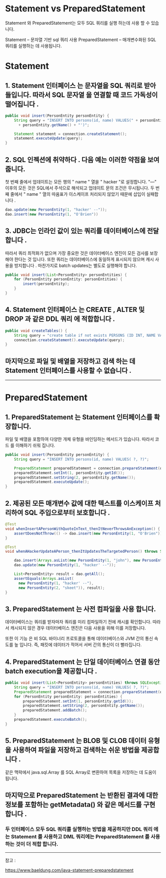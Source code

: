# Statement vs PreparedStatement

Statement 와 PreparedStatement는 모두 SQL 쿼리를 실행 하는데 사용 할 수 있습니다. 

Statement – 문자열 기반 sql 쿼리 사용
PreparedStatement – 매개변수화된 SQL 쿼리를 실행하는 데 사용됩니다.

# Statement

## 1. Statement 인터페이스 는 문자열을 SQL 쿼리로 받아들입니다. 따라서 SQL 문자열 을 연결할 때 코드 가독성이 떨어집니다 .

```java
public void insert(PersonEntity personEntity) {
    String query = "INSERT INTO persons(id, name) VALUES(" + personEntity.getId() + ", '"
      + personEntity.getName() + "')";

    Statement statement = connection.createStatement();
    statement.executeUpdate(query);
}
```

## 2. SQL 인젝션에 취약하다 . 다음 예는 이러한 약점을 보여줍니다.

첫 번째 줄에서 업데이트는 모든 행의 " name " 열을 " hacker "로 설정합니다. "—" 이후의 모든 것은 SQL에서 주석으로 해석되고 업데이트 문의 조건은 무시됩니다. 두 번째 줄에서 " name " 열의 따옴표가 이스케이프 처리되지 않았기 때문에 삽입이 실패합니다 .
```java
dao.update(new PersonEntity(1, "hacker' --"));
dao.insert(new PersonEntity(1, "O'Brien"))
```

## 3. JDBC는 인라인 값이 있는 쿼리를 데이터베이스에 전달합니다 .

따라서 쿼리 최적화가 없으며 가장 중요한 것은 데이터베이스 엔진이 모든 검사를 보장해야 한다는 것 입니다. 또한 쿼리는 데이터베이스에 동일하게 표시되지 않으며 캐시 사용을 방지합니다 . 마찬가지로 batch updates는 별도로 실행해야 합니다.

```java
public void insert(List<PersonEntity> personEntities) {
    for (PersonEntity personEntity: personEntities) {
        insert(personEntity);
    }
}
```

## 4. Statement 인터페이스 는 CREATE , ALTER 및 DROP 과 같은 DDL 쿼리  에 적합합니다 .

```java
public void createTables() {
    String query = "create table if not exists PERSONS (ID INT, NAME VARCHAR(45))";
    connection.createStatement().executeUpdate(query);
}
```

## 마지막으로 파일 및 배열을 저장하고 검색 하는 데 Statement 인터페이스를 사용할 수 없습니다 .


--- 

# PreparedStatement

## 1. PreparedStatement 는 Statement 인터페이스를 확장합니다.
파일 및 배열을 포함하여 다양한 개체 유형을 바인딩하는 메서드가 있습니다. 따라서 코드 를 이해하기 쉬워 집니다.

```java
public void insert(PersonEntity personEntity) {
    String query = "INSERT INTO persons(id, name) VALUES( ?, ?)";

    PreparedStatement preparedStatement = connection.prepareStatement(query);
    preparedStatement.setInt(1, personEntity.getId());
    preparedStatement.setString(2, personEntity.getName());
    preparedStatement.executeUpdate();
}
```

## 2. 제공된 모든 매개변수 값에 대한 텍스트를 이스케이프 처리하여 SQL 주입으로부터 보호합니다 .

```java
@Test 
void whenInsertAPersonWithQuoteInText_thenItNeverThrowsAnException() {
    assertDoesNotThrow(() -> dao.insert(new PersonEntity(1, "O'Brien")));
}

@Test 
void whenAHackerUpdateAPerson_thenItUpdatesTheTargetedPerson() throws SQLException {

    dao.insert(Arrays.asList(new PersonEntity(1, "john"), new PersonEntity(2, "skeet")));
    dao.update(new PersonEntity(1, "hacker' --"));

    List<PersonEntity> result = dao.getAll();
    assertEquals(Arrays.asList(
      new PersonEntity(1, "hacker' --"), 
      new PersonEntity(2, "skeet")), result);
}
```

## 3. PreparedStatement 는 사전 컴파일을 사용 합니다. 

데이터베이스는 쿼리를 받자마자 쿼리를 미리 컴파일하기 전에 캐시를 확인합니다. 따라서 캐시되지 않은 경우 데이터베이스 엔진은 다음 사용을 위해 이를 저장합니다.

또한 이 기능 은 비 SQL 바이너리 프로토콜을 통해 데이터베이스와 JVM 간의 통신 속도를 높 입니다. 즉, 패킷에 데이터가 적어서 서버 간의 통신이 더 빨라집니다.

## 4.  PreparedStatement 는 단일 데이터베이스 연결 동안  batch execution을 제공합니다 .

```java
public void insert(List<PersonEntity> personEntities) throws SQLException {
    String query = "INSERT INTO persons(id, name) VALUES( ?, ?)";
    PreparedStatement preparedStatement = connection.prepareStatement(query);
    for (PersonEntity personEntity: personEntities) {
        preparedStatement.setInt(1, personEntity.getId());
        preparedStatement.setString(2, personEntity.getName());
        preparedStatement.addBatch();
    }
    preparedStatement.executeBatch();
}
```

## 5. PreparedStatement 는 BLOB 및  CLOB 데이터 유형 을 사용하여 파일을 저장하고 검색하는 쉬운 방법을 제공합니다 . 

같은 맥락에서 java.sql.Array 를 SQL Array로 변환하여 목록을 저장하는 데 도움이 됩니다.

## 마지막으로 PreparedStatement 는 반환된 결과에 대한 정보를 포함하는 getMetadata() 와 같은 메서드를 구현합니다 .


### 두 인터페이스 모두 SQL 쿼리를 실행하는 방법을 제공하지만 DDL 쿼리 에는 Statement 를 사용하고 DML 쿼리에는 PreparedStatement 를 사용하는 것이 더 적합 합니다.

--- 
참고 :

https://www.baeldung.com/java-statement-preparedstatement
